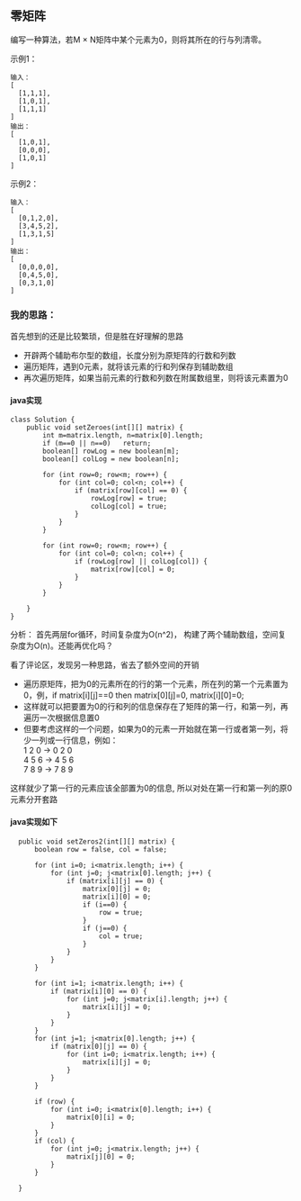 ## 零矩阵
编写一种算法，若M × N矩阵中某个元素为0，则将其所在的行与列清零。

示例1：
```
输入：
[
  [1,1,1],
  [1,0,1],
  [1,1,1]
]
输出：
[
  [1,0,1],
  [0,0,0],
  [1,0,1]
]
```
示例2：
```
输入：
[
  [0,1,2,0],
  [3,4,5,2],
  [1,3,1,5]
]
输出：
[
  [0,0,0,0],
  [0,4,5,0],
  [0,3,1,0]
]
```

### 我的思路：  
首先想到的还是比较繁琐，但是胜在好理解的思路  
-  开辟两个辅助布尔型的数组，长度分别为原矩阵的行数和列数
-  遍历矩阵，遇到0元素，就将该元素的行和列保存到辅助数组  
-  再次遍历矩阵，如果当前元素的行数和列数在附属数组里，则将该元素置为0  
#### java实现  
```
class Solution {
    public void setZeroes(int[][] matrix) {
        int m=matrix.length, n=matrix[0].length;
        if (m==0 || n==0)   return;
        boolean[] rowLog = new boolean[m];
        boolean[] colLog = new boolean[n];

        for (int row=0; row<m; row++) {
            for (int col=0; col<n; col++) {
                if (matrix[row][col] == 0) {
                    rowLog[row] = true;
                    colLog[col] = true;
                }
            }
        }

        for (int row=0; row<m; row++) {
            for (int col=0; col<n; col++) {
                if (rowLog[row] || colLog[col]) {
                    matrix[row][col] = 0;
                }
            }
        }

    }
}
```

分析： 首先两层for循环，时间复杂度为O(n^2)， 构建了两个辅助数组，空间复杂度为O(n)。还能再优化吗？  

看了评论区，发现另一种思路，省去了额外空间的开销  
-  遍历原矩阵，把为0的元素所在的行的第一个元素，所在列的第一个元素置为0，例，if matrix[i][j]==0 then matrix[0][j]=0, matrix[i][0]=0;  
-  这样就可以把要置为0的行和列的信息保存在了矩阵的第一行，和第一列，再遍历一次根据信息置0  
-  但要考虑这样的一个问题，如果为0的元素一开始就在第一行或者第一列，将少一列或一行信息，例如：  
  1  2  0  -> 0  2  0  
  4  5  6  -> 4  5  6   
  7  8  9  -> 7  8  9  

这样就少了第一行的元素应该全部置为0的信息, 所以对处在第一行和第一列的原0元素分开套路  

#### java实现如下  
```
  public void setZeros2(int[][] matrix) {
      boolean row = false, col = false;

      for (int i=0; i<matrix.length; i++) {
          for (int j=0; j<matrix[0].length; j++) {
              if (matrix[i][j] == 0) {
                  matrix[0][j] = 0;
                  matrix[i][0] = 0;
                  if (i==0) {
                      row = true;
                  }
                  if (j==0) {
                      col = true;
                  }
              }
          }
      }

      for (int i=1; i<matrix.length; i++) {
          if (matrix[i][0] == 0) {
              for (int j=0; j<matrix[i].length; j++) {
                  matrix[i][j] = 0;
              }
          }
      }
      for (int j=1; j<matrix[0].length; j++) {
          if (matrix[0][j] == 0) {
              for (int i=0; i<matrix.length; i++) {
                  matrix[i][j] = 0;
              }
          }
      }

      if (row) {
          for (int i=0; i<matrix[0].length; i++) {
              matrix[0][i] = 0;
          }
      }
      if (col) {
          for (int j=0; j<matrix.length; j++) {
              matrix[j][0] = 0;
          }
      }

  }
```

